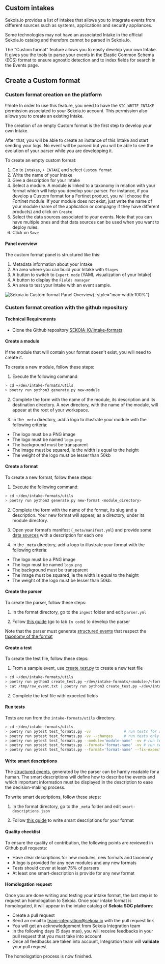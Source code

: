 ## Custom intakes

Sekoia.io provides a list of intakes that allows you to integrate events from different sources such as systems, applications and security appliances.

Some technologies may not have an associated Intake in the official Sekoia.io catalog and therefore cannot be parsed in Sekoia.io.

The "Custom format" feature allows you to easily develop your own Intake. It gives you the tools to parse your events in the Elastic Common Schema (ECS) format to ensure agnostic detection and to index fields for search in the Events page.

## Create a Custom format
### Custom format creation on the platform

!!!note
    In order to use this feature, you need to have the `SIC_WRITE_INTAKE` permission associated to your Sekoia.io account. This permission also allows you to create an existing Intake.

The creation of an empty Custom format is the first step to develop your own Intake.

After that, you will be able to create an instance of this Intake and start sending your logs. No event will be parsed but you will be able to see the evolution of your parser while you are developping it.

To create an empty custom format:

1. Go to `Intakes`, `+ INTAKE` and select `Custom format`
2. Write the name of your Intake
3. Give a description for your Intake
4. Select a module. A module is linked to a taxonomy in relation with your format which will help you develop your parser. For instance, if you develop a Custom format for a Fortinet product, you will choose the Fortinet module. If your module does not exist, just write the name of your module (name of the application or compagny if they have different products) and click on `Create`
5. Select the data sources associated to your events. Note that you can have multiple ones and that data sources can be used when you want to deploy rules.
6. Click on `Save`

#### Panel overview
The custom format panel is structured like this:

1. Metadata information about your Intake
2. An area where you can build your Intake with `Stages`
3. A button to switch to `Expert mode` (YAML visualization of your Intake)
4. A button to display the `Fields manager`
5. An area to test your Intake with an event sample.

![Sekoia.io Custom format Panel Overview](/assets/operation_center/intakes/custom_intake_header-1.png){: style="max-width:100%"}

### Custom format creation with the github repository
#### Technical Requirements

- Clone the Github repository [SEKOIA-IO/intake-formats](https://github.com/SEKOIA-IO/intake-formats)

#### Create a module

If the module that will contain your format doesn't exist, you will need to create it.

To create a new module, follow these steps: 

1. Execute the following command:

  ```bash
  > cd ~/dev/intake-formats/utils
  > poetry run python3 generate.py new-module
  ```

2. Complete the form with the name of the module, its description and its destination directory. 
  A new directory, with the name of the module, will appear at the root of your workspace.

3. In the `_meta` directory, add a logo to illustrate your module with the following criteria:

  - The logo must be a PNG image
  - The logo must be named `logo.png`
  - The background must be transparent
  - The image must be squared, ie the width is equal to the height
  - The weight of the logo must be lesser than 50kb

#### Create a format

To create a new format, follow these steps: 

1. Execute the following command:

  ```bash
  > cd ~/dev/intake-formats/utils
  > poetry run python3 generate.py new-format <module_directory>
  ```

2. Complete the form with the name of the format, its slug and a description. 
 Your new format will appear, as a directory, under its module directory.

3. Open your format’s manifest (`_meta/manifest.yml`) and provide some [data sources](datasources.md) with a description for each one

4. In the `_meta` directory, add a logo to illustrate your format with the following criteria:

  - The logo must be a PNG image
  - The logo must be named `logo.png`
  - The background must be transparent
  - The image must be squared, ie the width is equal to the height
  - The weight of the logo must be lesser than 50kb.

#### Create the parser

To create the parser, follow these steps: 

1. In the format directory, go to the `ingest` folder and edit `parser.yml`

2. Follow [this guide](parser.md) (go to tab `In code`) to develop the parser

Note that the parser must generate [structured events](structured_event.md) that respect the [taxonomy of the format](taxonomy.md)

#### Create a test

To create the test file, follow these steps: 

1. From a sample event, use [create_test.py](https://github.com/SEKOIA-IO/intake-formats/blob/main/utils/create_test.py) to create a new test file

  ```bash
  > cd ~/dev/intake-formats/utils
  > poetry run python3 create_test.py ~/dev/intake-formats/<module>/<format>/tests/test_my_event.json <event>
  > cat /tmp/raw_event.txt | poetry run python3 create_test.py ~/dev/intake-formats/<module>/<format>/tests/test_my_second_event.json -
  ```

2. Complete the test file with expected fields

#### Run tests

Tests are run from the `intake-formats/utils` directory. 

```bash
> cd ~/dev/intake-formats/utils
> poetry run pytest test_formats.py -vv               # run tests for all parsers
> poetry run pytest test_formats.py -vv --changes     # run tests only for updated parsers
> poetry run pytest test_formats.py --module='module-name' -vv # run tests for a specific module
> poetry run pytest test_formats.py --format='format-name' -vv # run tests for a specific format
> poetry run pytest test_formats.py --format='format-name' --fix-expectations # fix test expectations
```

#### Write smart descriptions

The [structured events](structured_event.md), generated by the parser can be hardly readable for a human. The smart descriptions will define how to describe the events and which important information must be displayed in the description to ease the decision-making process.

To write smart descriptions, follow these steps:

1. In the format directory, go to the `_meta` folder and edit `smart-descriptions.json`
  
2. Follow [this guide](smartdescriptions.md) to write smart descriptions for your format

#### Quality checklist

To ensure the quality of contribution, the following points are reviewed in Github pull requests:

- Have clear descriptions for new modules, new formats and taxonomy
- A logo is provided for any new modules and any new formats
- Tests should cover at least 75% of parsers
- At least one smart-description is provide for any new format

#### Homologation request 

Once you are done writing and testing your intake format, the last step is to request an homologation to Sekoia. Once your intake format is homologated, it will appear in the intake catalog of **Sekoia SOC platform**:

- Create a pull request
- Send an email to [team-integration@sekoia.io](mailto:team-integration@sekoia.io) with the pull request link
- You will get an acknowledgement from Sekoia Integration team
- In the following days (5 days max), you will receive feedbacks in your pull request that you must take into account
- Once all feedbacks are taken into account, Integration team will **validate** your pull request

The homologation process is now finished.